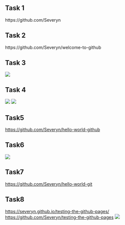 <h2>Task 1 </h2>
    https://github.com/Severyn

<h2>Task 2 </h2>
    https://github.com/Severyn/welcome-to-github

<h2>Task 3</h2>

<img src="https://lh3.googleusercontent.com/moVkOJugrdqpTrF831pdsb3pqUdNV_v__H8K1nyifb29ZvHurfZZ4FrnSFcGBlx2GXTsCY4S8fHlQ6E=w1366-h638-rw">
    <h2>Task 4</h2>
    <img src="https://lh4.googleusercontent.com/C2RgXxl7b7ZFn3b3IUdNeeXgH6wSqGHlccw2FUFNoPQorcZcTd_TYX4Lhsgai2gmU6eUUpohkOdppWQ=w1366-h638-rw">
    <img src="https://lh6.googleusercontent.com/-68qHFCQrMjJLDFXpG6X2QdFzUo3HcVn-cSYTjQIIXPIEnweR2vTZqSin6NbueV5KIhlnX_A_KyJzo0=w1366-h638-rw">

<h2>Task5</h2>
<a href="https://github.com/Severyn/hello-world-github">https://github.com/Severyn/hello-world-github</a>

<h2>Task6</h2>

<img src="https://lh5.googleusercontent.com/NcBuKjr7vzSLb9atq3Z5tDGeb2qww1Vk98Vsg-XOjLQmzRFjR53sO1w-qxO9LsGPg2IE1A-NDkuSYmw=w1366-h638-rw">

<h2>Task7</h2>
<a href="https://github.com/Severyn/hello-world-git">https://github.com/Severyn/hello-world-git</a>

<h2>Task8</h2>
<a href="https://severyn.github.io/testing-the-github-pages/">https://severyn.github.io/testing-the-github-pages/</a>
<a href="https://github.com/Severyn/testing-the-github-pages">https://github.com/Severyn/testing-the-github-pages</a>
<img src="https://lh6.googleusercontent.com/EW-J5-IkweLJpvaIszhctH9mPetlVjhUHat9oKH7RZIQTPAI74K9vYqtqynlGUkSiO7TmprbR4xLU2I=w1366-h638-rw">

